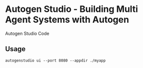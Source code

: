 # Autogen Studio - Building Multi Agent Systems with Autogen

Autogen Studio Code

## Usage

```
autogenstudio ui --port 8080 --appdir ./myapp
```